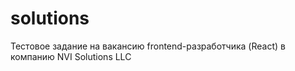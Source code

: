# solutions
Тестовое задание на вакансию frontend-разработчика (React) в компанию NVI Solutions LLC
